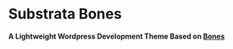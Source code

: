 # Substrata Bones
__A Lightweight Wordpress Development Theme Based on [Bones](http://themble.com/bones)__